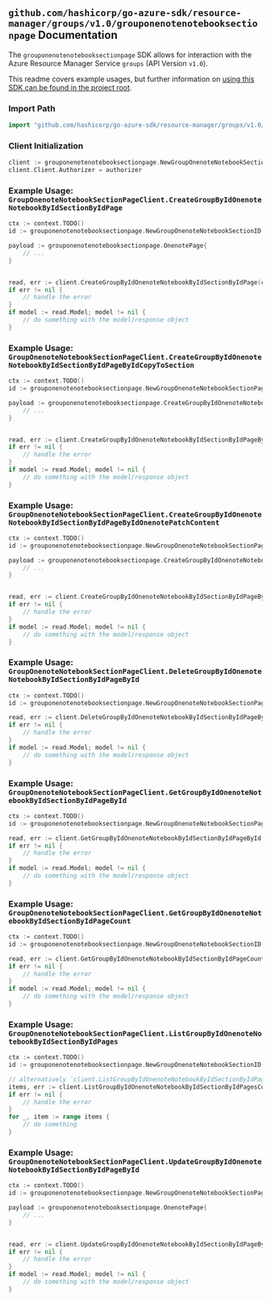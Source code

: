 
## `github.com/hashicorp/go-azure-sdk/resource-manager/groups/v1.0/grouponenotenotebooksectionpage` Documentation

The `grouponenotenotebooksectionpage` SDK allows for interaction with the Azure Resource Manager Service `groups` (API Version `v1.0`).

This readme covers example usages, but further information on [using this SDK can be found in the project root](https://github.com/hashicorp/go-azure-sdk/tree/main/docs).

### Import Path

```go
import "github.com/hashicorp/go-azure-sdk/resource-manager/groups/v1.0/grouponenotenotebooksectionpage"
```


### Client Initialization

```go
client := grouponenotenotebooksectionpage.NewGroupOnenoteNotebookSectionPageClientWithBaseURI("https://management.azure.com")
client.Client.Authorizer = authorizer
```


### Example Usage: `GroupOnenoteNotebookSectionPageClient.CreateGroupByIdOnenoteNotebookByIdSectionByIdPage`

```go
ctx := context.TODO()
id := grouponenotenotebooksectionpage.NewGroupOnenoteNotebookSectionID("groupIdValue", "notebookIdValue", "onenoteSectionIdValue")

payload := grouponenotenotebooksectionpage.OnenotePage{
	// ...
}


read, err := client.CreateGroupByIdOnenoteNotebookByIdSectionByIdPage(ctx, id, payload)
if err != nil {
	// handle the error
}
if model := read.Model; model != nil {
	// do something with the model/response object
}
```


### Example Usage: `GroupOnenoteNotebookSectionPageClient.CreateGroupByIdOnenoteNotebookByIdSectionByIdPageByIdCopyToSection`

```go
ctx := context.TODO()
id := grouponenotenotebooksectionpage.NewGroupOnenoteNotebookSectionPageID("groupIdValue", "notebookIdValue", "onenoteSectionIdValue", "onenotePageIdValue")

payload := grouponenotenotebooksectionpage.CreateGroupByIdOnenoteNotebookByIdSectionByIdPageByIdCopyToSectionRequest{
	// ...
}


read, err := client.CreateGroupByIdOnenoteNotebookByIdSectionByIdPageByIdCopyToSection(ctx, id, payload)
if err != nil {
	// handle the error
}
if model := read.Model; model != nil {
	// do something with the model/response object
}
```


### Example Usage: `GroupOnenoteNotebookSectionPageClient.CreateGroupByIdOnenoteNotebookByIdSectionByIdPageByIdOnenotePatchContent`

```go
ctx := context.TODO()
id := grouponenotenotebooksectionpage.NewGroupOnenoteNotebookSectionPageID("groupIdValue", "notebookIdValue", "onenoteSectionIdValue", "onenotePageIdValue")

payload := grouponenotenotebooksectionpage.CreateGroupByIdOnenoteNotebookByIdSectionByIdPageByIdOnenotePatchContentRequest{
	// ...
}


read, err := client.CreateGroupByIdOnenoteNotebookByIdSectionByIdPageByIdOnenotePatchContent(ctx, id, payload)
if err != nil {
	// handle the error
}
if model := read.Model; model != nil {
	// do something with the model/response object
}
```


### Example Usage: `GroupOnenoteNotebookSectionPageClient.DeleteGroupByIdOnenoteNotebookByIdSectionByIdPageById`

```go
ctx := context.TODO()
id := grouponenotenotebooksectionpage.NewGroupOnenoteNotebookSectionPageID("groupIdValue", "notebookIdValue", "onenoteSectionIdValue", "onenotePageIdValue")

read, err := client.DeleteGroupByIdOnenoteNotebookByIdSectionByIdPageById(ctx, id)
if err != nil {
	// handle the error
}
if model := read.Model; model != nil {
	// do something with the model/response object
}
```


### Example Usage: `GroupOnenoteNotebookSectionPageClient.GetGroupByIdOnenoteNotebookByIdSectionByIdPageById`

```go
ctx := context.TODO()
id := grouponenotenotebooksectionpage.NewGroupOnenoteNotebookSectionPageID("groupIdValue", "notebookIdValue", "onenoteSectionIdValue", "onenotePageIdValue")

read, err := client.GetGroupByIdOnenoteNotebookByIdSectionByIdPageById(ctx, id)
if err != nil {
	// handle the error
}
if model := read.Model; model != nil {
	// do something with the model/response object
}
```


### Example Usage: `GroupOnenoteNotebookSectionPageClient.GetGroupByIdOnenoteNotebookByIdSectionByIdPageCount`

```go
ctx := context.TODO()
id := grouponenotenotebooksectionpage.NewGroupOnenoteNotebookSectionID("groupIdValue", "notebookIdValue", "onenoteSectionIdValue")

read, err := client.GetGroupByIdOnenoteNotebookByIdSectionByIdPageCount(ctx, id)
if err != nil {
	// handle the error
}
if model := read.Model; model != nil {
	// do something with the model/response object
}
```


### Example Usage: `GroupOnenoteNotebookSectionPageClient.ListGroupByIdOnenoteNotebookByIdSectionByIdPages`

```go
ctx := context.TODO()
id := grouponenotenotebooksectionpage.NewGroupOnenoteNotebookSectionID("groupIdValue", "notebookIdValue", "onenoteSectionIdValue")

// alternatively `client.ListGroupByIdOnenoteNotebookByIdSectionByIdPages(ctx, id)` can be used to do batched pagination
items, err := client.ListGroupByIdOnenoteNotebookByIdSectionByIdPagesComplete(ctx, id)
if err != nil {
	// handle the error
}
for _, item := range items {
	// do something
}
```


### Example Usage: `GroupOnenoteNotebookSectionPageClient.UpdateGroupByIdOnenoteNotebookByIdSectionByIdPageById`

```go
ctx := context.TODO()
id := grouponenotenotebooksectionpage.NewGroupOnenoteNotebookSectionPageID("groupIdValue", "notebookIdValue", "onenoteSectionIdValue", "onenotePageIdValue")

payload := grouponenotenotebooksectionpage.OnenotePage{
	// ...
}


read, err := client.UpdateGroupByIdOnenoteNotebookByIdSectionByIdPageById(ctx, id, payload)
if err != nil {
	// handle the error
}
if model := read.Model; model != nil {
	// do something with the model/response object
}
```
